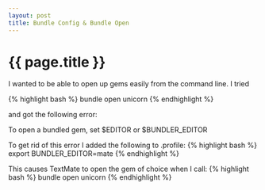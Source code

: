 ```yaml
---
layout: post
title: Bundle Config & Bundle Open
---
```

{{ page.title }}
================

I wanted to be able to open up gems easily from the command line.  I tried 

{% highlight bash %} 
bundle open unicorn 
{% endhighlight %} 

and got the following error:

To open a bundled gem, set $EDITOR or $BUNDLER_EDITOR

To get rid of this error I added the following to .profile: 
{% highlight bash %} 
export BUNDLER_EDITOR=mate
{% endhighlight %}

This causes TextMate to open the gem of choice when I call: 
{% highlight bash %} 
bundle open unicorn 
{% endhighlight %}
